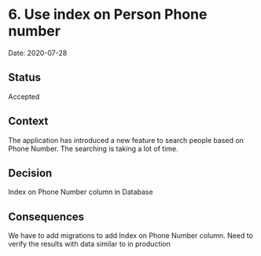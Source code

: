 # 6. Use index on Person Phone number

Date: 2020-07-28

## Status

Accepted

## Context

The application has introduced a new feature to search people based on Phone Number. The searching is taking a lot of time.

## Decision

Index on Phone Number column in Database

## Consequences

We have to add migrations to add Index on Phone Number column.
Need to verify the results with data similar to in production